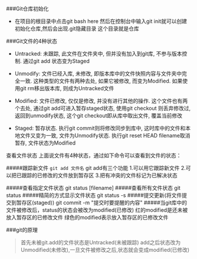 ###Git仓库初始化
- 在项目的根目录中点击git bash here 然后在控制台中输入git init就可以创建初始化仓库,然后会出现.git隐藏目录  这个目录就是仓库
    

###Git文件的4种状态

- Untracked: 未跟踪, 此文件在文件夹中, 但并没有加入到git库, 不参与版本控制. 通过git add 状态变为Staged

- Unmodify: 文件已经入库, 未修改, 即版本库中的文件快照内容与文件夹中完全一致. 这种类型的文件有两种去处, 如果它被修改, 而变为Modified. 如果使用git rm移出版本库, 则成为Untracked文件

- Modified: 文件已修改, 仅仅是修改, 并没有进行其他的操作. 这个文件也有两个去处, 通过git add可进入暂存staged状态, 使用git checkout 则丢弃修改过, 返回到unmodify状态, 这个git checkout即从库中取出文件, 覆盖当前修改

- Staged: 暂存状态. 执行git commit则将修改同步到库中, 这时库中的文件和本地文件又变为一致, 文件为Unmodify状态. 执行git reset HEAD filename取消暂存, 文件状态为Modified



查看文件状态
上面说文件有4种状态，通过如下命令可以查看到文件的状态：

#####跟踪新文件
    `git add 文件名`
    git add有三个功能
    1.可以用它跟踪新文件
    2.可以把已跟踪的已修改的文件放到暂存区
    3.把有冲突的文件标记为已解决状态

#####查看指定文件状态
    git status [filename]
#####查看所有文件状态
    git status
#####精简的方式显示文件状态
    git status -s
#####提交更新(将文件提交到暂存区(staged))
    git commit -m "提交时要提醒的内容"
#####当git库中的文件被修改后，status的状态会被改为modified(已修改)
    红的modified是还未被放入暂存区的已修改文件
    绿色的modified表示放入暂存区的已修改文件

###git的原理
>首先未被git.add的文件状态是Untracked(未被跟踪) add之后状态改为Unmodified(未修改),一旦文件被修改之后,状态就会变成modified(已修改)
